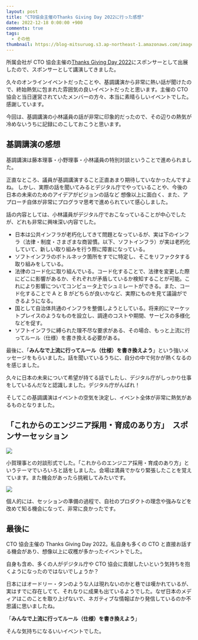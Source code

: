 ```yaml
---
layout: post
title: "CTO協会主催のThanks Giving Day 2022に行った感想"
date: 2022-12-18 0:00:00 +900
comments: true
tags:
  - その他
thumbnail: https://blog-mitsuruog.s3.ap-northeast-1.amazonaws.com/images/2022/cto-0.png
---
```


所属会社が CTO 協会主催の[Thanks Giving Day 2022](https://eventregist.com/e/gmxATLNsi1KK)にスポンサーとして出展したので、スポンサーとして講演してきました。

久々のオンラインイベントだったことや、基調講演から非常に熱い話が聞けたので、終始熱気に包まれた雰囲気の良いイベントだったと思います。主催の CTO 協会と当日運営されていたメンバーの方々、本当に素晴らしいイベントでした。感謝しています。

今回は、基調講演の小林議員の話が非常に印象的だったので、その辺りの熱気が冷めないうちに記録にのこしておこうと思います。

## 基調講演の感想

基調講演は藤本理事・小野理事・小林議員の特別対談ということで進められました。

正直なところ、議員が基調講演すること正直あまり期待していなかったんですよね。
しかし、実際の話を聞いてみるとデジタル庁でやっていることや、今後の日本の未来のためのアイデアがビジョンの話など
想像以上に面白く、また、アプローチ自体が非常にプログラマ思考で進められていて感心しました。

話の内容としては、小林議員がデジタル庁でおこなっていることが中心でしたが、どれも非常に興味深い内容でした。

- 日本は公共インフラが老朽化してきて問題となっているが、実は下のインフラ（法律・制度・さまざまな商習慣。以下、ソフトインフラ）が実は老朽化していて、新しい取り組みを行う際に障害になっている。
- ソフトインフラのボトルネック箇所をすでに特定し、そこをリファクタする取り組みをしている。
- 法律のコード化に取り組んでいる。コード化することで、法律を変更した際にどこに影響があるか、それぞれが矛盾しているか検知することが可能。これにより影響についてコンピュータ上でシュミレートができる。また、コード化することで A と B がどちらが良いかなど、実際にものを見て議論ができるようになる。
- 国として自治体共通のインフラを整備しようとしている。将来的にマーケットプレイスのようなものを設立し、調達のコストや期間、サービスの多様化などを促す。
- ソフトインフラに縛られた理不尽な要求がある、その場合、もっと上流に行ってルール（仕様）を書き換える必要がある。

最後に、「**みんなで上流に行ってルール（仕様）を書き換えよう**」という強いメッセージをもらいました。話を聞いているうちに、自分の中で何かが熱くなるのを感じました。

久々に日本の未来について希望が持てる話でしたし、デジタル庁がしっかり仕事をしているんだなと認識しました。デジタル庁がんばれ！

そしてこの基調講演はイベントの空気を決定し、イベント全体が非常に熱気があるものとなりました。

## 「これからのエンジニア採用・育成のあり方」　スポンサーセッション

![](https://blog-mitsuruog.s3.ap-northeast-1.amazonaws.com/images/2022/cto-1.png)

小賀理事との対談形式でした。「これからのエンジニア採用・育成のあり方」というテーマでいろいろと話をしました。会場は満員でかなり緊張したことを覚えています。また機会があったら挑戦してみたいです。

![](https://blog-mitsuruog.s3.ap-northeast-1.amazonaws.com/images/2022/cto-2.JPG)

個人的には、セッションの準備の過程で、自社のプロダクトの理念や強みなどを改めて知る機会になって、非常に良かったです。

## 最後に

CTO 協会主催の Thanks Giving Day 2022。私自身も多くの CTO と直接お話する機会があり、想像以上に収穫が多かったイベントでした。

自身も含め、多くの人がデジタル庁や CTO 協会に貢献したいという気持ちを抱くようになったのではないでしょうか？

日本にはオードリー・タンのような人は現れないのかと巷では嘆かれているが、実はすでに存在してて、それなりに成果も出ているようでした。なぜ日本のメディアはこのことを取り上げないで、ネガティブな情報ばかり発信しているのか不思議に思いましたね。

「**みんなで上流に行ってルール（仕様）を書き換えよう**」

そんな気持ちになるいいイベントでした。
